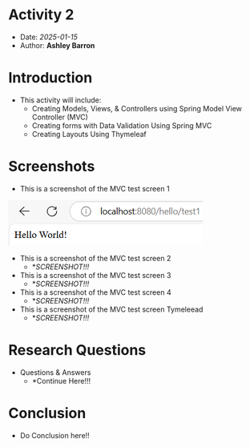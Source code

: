 # Activity 2

- Date: *2025-01-15*
- Author: **Ashley Barron**

# Introduction
- This activity will include: 
     - Creating Models, Views, & Controllers using Spring Model View Controller (MVC)
     - Creating forms with Data Validation Using Spring MVC
     - Creating Layouts Using Thymeleaf

# Screenshots

- This is a screenshot of the MVC test screen 1

![Screen1](test1.png)
<br>

- This is a screenshot of the MVC test screen 2
    - **SCREENSHOT!!!*
- This is a screenshot of the MVC test screen 3
    - **SCREENSHOT!!!*
- This is a screenshot of the MVC test screen 4
    - **SCREENSHOT!!!*
- This is a screenshot of the MVC test screen Tymeleead
    - **SCREENSHOT!!!*

# Research Questions
- Questions & Answers
    - *Continue Here!!!

# Conclusion
- Do Conclusion here!!